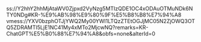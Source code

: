 ss://Y2hhY2hhMjAtaWV0Zjpxd2VyNzg5MTIzQDE1OC4xODAuOTMuNDk6NTY0NDg#KR-%E9%AB%98%E9%80%9F%E5%B8%B8%E7%94%A8
vmess://YXV0bzphOTJjYWQ2My00YWI1LTQzZTEtOGJjMC05N2ZjOWQ3OTQ5ZDRAMTI5LjE1NC41My4xMTo2MjcwNQ?remarks=KR-ChatGPT%E5%B0%88%E7%94%A8&obfs=none&alterId=0
